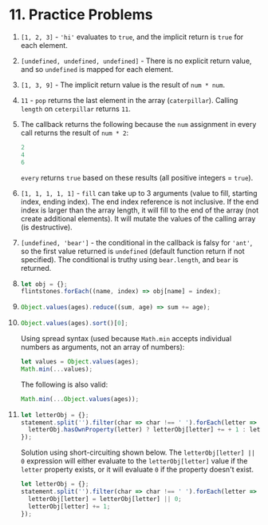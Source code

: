 # 11. Practice Problems
1. `[1, 2, 3]` - `'hi'` evaluates to `true`, and the implicit return is `true` for each element.

2. `[undefined, undefined, undefined]` - There is no explicit return value, and so `undefined` is mapped for each element.

3. `[1, 3, 9]` - The implicit return value is the result of `num * num`.

4. `11` - `pop` returns the last element in the array (`caterpillar`). Calling `length` on `ceterpillar` returns `11`.

5. The callback returns the following because the `num` assignment in every call returns the result of `num * 2`:
   ```js
   2
   4
   6
   ```
   `every` returns `true` based on these results (all positive integers = `true`).

6. `[1, 1, 1, 1, 1]` - `fill` can take up to 3 arguments (value to fill, starting index, ending index). The end index reference is not inclusive. If the end index is larger than the array length, it will fill to the end of the array (not create additional elements). It will mutate the values of the calling array (is destructive).

7. `[undefined, 'bear']` - the conditional in the callback is falsy for `'ant'`, so the first value returned is `undefined` (default function return if not specified). The conditional is truthy using `bear.length`, and `bear` is returned.

8. ```js
   let obj = {};
   flintstones.forEach((name, index) => obj[name] = index);
   ```

9. ```js
   Object.values(ages).reduce((sum, age) => sum += age);
   ```

10. ```js
    Object.values(ages).sort()[0];
    ```
    Using spread syntax (used because `Math.min` accepts individual numbers as arguments, not an array of numbers):
    ```js
    let values = Object.values(ages);
    Math.min(...values);
    ```
    The following is also valid:
    ```js
    Math.min(...Object.values(ages));
    ```

11. ```js
    let letterObj = {};
    statement.split('').filter(char => char !== ' ').forEach(letter => {
      letterObj.hasOwnProperty(letter) ? letterObj[letter] += + 1 : letterObj[letter] = 1;
    });
    ```
    Solution using short-circuiting shown below. The `letterObj[letter] || 0` expression will either evaluate to the `letterObj[letter]` value if the `letter` property exists, or it will evaluate `0` if the property doesn't exist.
    ```js
    let letterObj = {};
    statement.split('').filter(char => char !== ' ').forEach(letter => {
      letterObj[letter] = letterObj[letter] || 0;
      letterObj[letter] += 1;
    });
    ```
